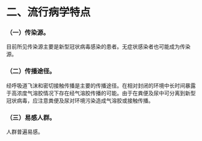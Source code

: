 # 二、流行病学特点
### （一）传染源。
目前所见传染源主要是新型冠状病毒感染的患者。无症状感染者也可能成为传染源。

### （二）传播途径。
经呼吸道飞沫和密切接触传播是主要的传播途径。在相对封闭的环境中长时间暴露于高浓度气溶胶情况下存在经气溶胶传播的可能。由于在粪便及尿中可分离到新型冠状病毒，应注意粪便及尿对环境污染造成气溶胶或接触传播。

### （三）易感人群。
人群普遍易感。
